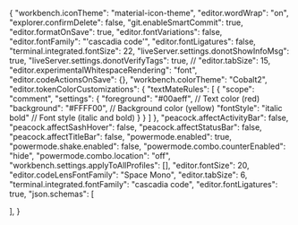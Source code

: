 {
  "workbench.iconTheme": "material-icon-theme",
  "editor.wordWrap": "on",
  "explorer.confirmDelete": false,
  "git.enableSmartCommit": true,
  "editor.formatOnSave": true,
  "editor.fontVariations": false,
  "editor.fontFamily": "'cascadia code'",
  "editor.fontLigatures": false,
  "terminal.integrated.fontSize": 22,
  "liveServer.settings.donotShowInfoMsg": true,
  "liveServer.settings.donotVerifyTags": true,
  // "editor.tabSize": 15,
  "editor.experimentalWhitespaceRendering": "font",
  "editor.codeActionsOnSave": {},
  "workbench.colorTheme": "Cobalt2",
  "editor.tokenColorCustomizations": {
    "textMateRules": [
      {
        "scope": "comment",
        "settings": {
          "foreground": "#00aeff", // Text color (red)
          "background": "#FFFF00", // Background color (yellow)
          "fontStyle": "italic bold" // Font style (italic and bold)
        }
      }
    ]
  },
  "peacock.affectActivityBar": false,
  "peacock.affectSashHover": false,
  "peacock.affectStatusBar": false,
  "peacock.affectTitleBar": false,
  "powermode.enabled": true,
  "powermode.shake.enabled": false,
  "powermode.combo.counterEnabled": "hide",
  "powermode.combo.location": "off",
  "workbench.settings.applyToAllProfiles": [],
  "editor.fontSize": 20,
  "editor.codeLensFontFamily": "Space Mono",
  "editor.tabSize": 6,
  "terminal.integrated.fontFamily": "cascadia code",
  "editor.fontLigatures": true,
  "json.schemas": [
    
  ],
}
